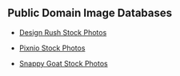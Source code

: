 ## Public Domain Image Databases

- [Design Rush Stock Photos](https://www.designrush.com/resources/publicdomainarchive)

- [Pixnio Stock Photos](https://pixnio.com/)

- [Snappy Goat Stock Photos](https://snappygoat.com/)